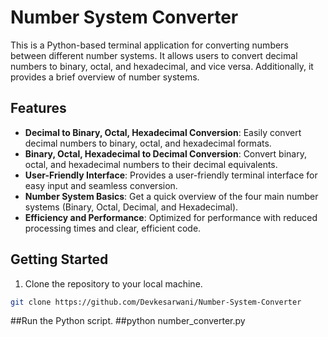 # Number System Converter

This is a Python-based terminal application for converting numbers between different number systems. It allows users to convert decimal numbers to binary, octal, and hexadecimal, and vice versa. Additionally, it provides a brief overview of number systems.

## Features

- **Decimal to Binary, Octal, Hexadecimal Conversion**: Easily convert decimal numbers to binary, octal, and hexadecimal formats.
- **Binary, Octal, Hexadecimal to Decimal Conversion**: Convert binary, octal, and hexadecimal numbers to their decimal equivalents.
- **User-Friendly Interface**: Provides a user-friendly terminal interface for easy input and seamless conversion.
- **Number System Basics**: Get a quick overview of the four main number systems (Binary, Octal, Decimal, and Hexadecimal).
- **Efficiency and Performance**: Optimized for performance with reduced processing times and clear, efficient code.

## Getting Started

1. Clone the repository to your local machine.

```bash
git clone https://github.com/Devkesarwani/Number-System-Converter
```

##Run the Python script.
##python number_converter.py



